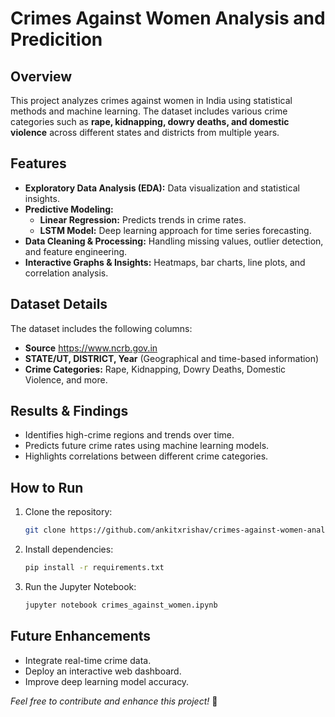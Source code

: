 # Crimes Against Women Analysis and Predicition

##  Overview
This project analyzes crimes against women in India using statistical methods and machine learning. The dataset includes various crime categories such as **rape, kidnapping, dowry deaths, and domestic violence** across different states and districts from multiple years.

##  Features
- **Exploratory Data Analysis (EDA):** Data visualization and statistical insights.
- **Predictive Modeling:**
  - **Linear Regression:** Predicts trends in crime rates.
  - **LSTM Model:** Deep learning approach for time series forecasting.
- **Data Cleaning & Processing:** Handling missing values, outlier detection, and feature engineering.
- **Interactive Graphs & Insights:** Heatmaps, bar charts, line plots, and correlation analysis.

##  Dataset Details
The dataset includes the following columns:
- **Source** https://www.ncrb.gov.in
- **STATE/UT, DISTRICT, Year** (Geographical and time-based information)
- **Crime Categories:** Rape, Kidnapping, Dowry Deaths, Domestic Violence, and more.

##  Results & Findings
- Identifies high-crime regions and trends over time.
- Predicts future crime rates using machine learning models.
- Highlights correlations between different crime categories.

##  How to Run
1. Clone the repository:
   ```bash
   git clone https://github.com/ankitxrishav/crimes-against-women-analysis.git
   ```
2. Install dependencies:
   ```bash
   pip install -r requirements.txt
   ```
3. Run the Jupyter Notebook:
   ```bash
   jupyter notebook crimes_against_women.ipynb
   ```

##  Future Enhancements
- Integrate real-time crime data.
- Deploy an interactive web dashboard.
- Improve deep learning model accuracy.

 *Feel free to contribute and enhance this project!* 🚀
